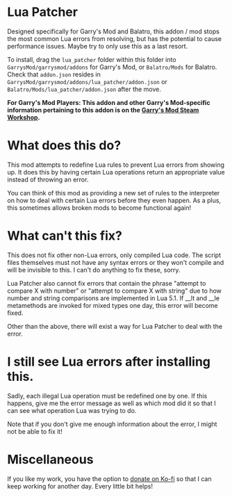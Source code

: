 # Lua Patcher
Designed specifically for Garry's Mod and Balatro, this addon / mod stops the most common Lua errors from resolving, but has the potential to cause performance issues. Maybe try to only use this as a last resort. 

To install, drag the `lua_patcher` folder within this folder into `GarrysMod/garrysmod/addons` for Garry's Mod, or `Balatro/Mods` for Balatro. Check that `addon.json` resides in  `GarrysMod/garrysmod/addons/lua_patcher/addon.json` or `Balatro/Mods/lua_patcher/addon.json` after the move.

**For Garry's Mod Players: This addon and other Garry's Mod-specific information pertaining to this addon is on the [Garry's Mod Steam Workshop](https://steamcommunity.com/sharedfiles/filedetails/?id=2403043112).**

# What does this do?
This mod attempts to redefine Lua rules to prevent Lua errors from showing up. It does this by having certain Lua operations return an appropriate value instead of throwing an error.

You can think of this mod as providing a new set of rules to the interpreter on how to deal with certain Lua errors before they even happen. As a plus, this sometimes allows broken mods to become functional again!

# What can't this fix?
This does not fix other non-Lua errors, only compiled Lua code. The script files themselves must not have any syntax errors or they won't compile and will be invisible to this. I can't do anything to fix these, sorry.

Lua Patcher also cannot fix errors that contain the phrase "attempt to compare X with number" or "attempt to compare X with string" due to how number and string comparisons are implemented in Lua 5.1. If __lt and __le metamethods are invoked for mixed types one day, this error will become fixed.

Other than the above, there will exist a way for Lua Patcher to deal with the error.

# I still see Lua errors after installing this.
Sadly, each illegal Lua operation must be redefined one by one. If this happens, give me the error message as well as which mod did it so that I can see what operation Lua was trying to do.

Note that if you don't give me enough information about the error, I might not be able to fix it!

# Miscellaneous
If you like my work, you have the option to [donate on Ko-fi](https://ko-fi.com/piengineer12) so that I can keep working for another day. Every little bit helps!
